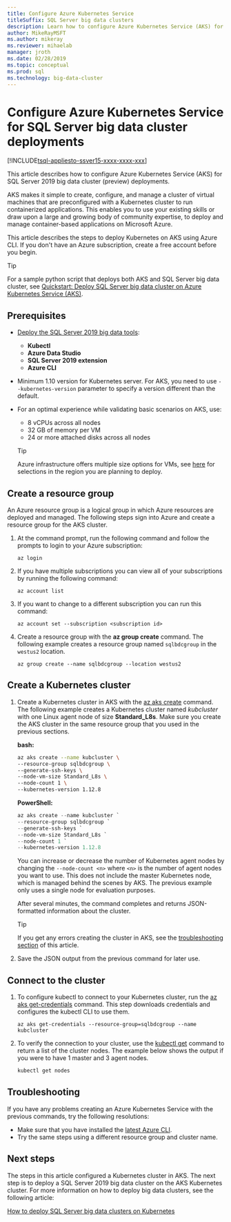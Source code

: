 ```yaml
---
title: Configure Azure Kubernetes Service
titleSuffix: SQL Server big data clusters
description: Learn how to configure Azure Kubernetes Service (AKS) for SQL Server 2019 big data cluster (preview) deployments.
author: MikeRayMSFT
ms.author: mikeray
ms.reviewer: mihaelab
manager: jroth
ms.date: 02/28/2019
ms.topic: conceptual
ms.prod: sql
ms.technology: big-data-cluster
---
```


# Configure Azure Kubernetes Service for SQL Server big data cluster deployments

[!INCLUDE[tsql-appliesto-ssver15-xxxx-xxxx-xxx](../includes/tsql-appliesto-ssver15-xxxx-xxxx-xxx.md)]

This article describes how to configure Azure Kubernetes Service (AKS) for SQL Server 2019 big data cluster (preview) deployments.

AKS makes it simple to create, configure, and manage a cluster of virtual machines that are preconfigured with a Kubernetes cluster to run containerized applications. This enables you to use your existing skills or draw upon a large and growing body of community expertise, to deploy and manage container-based applications on Microsoft Azure.

This article describes the steps to deploy Kubernetes on AKS using Azure CLI. If you don't have an Azure subscription, create a free account before you begin.

> [!TIP] 
> For a sample python script that deploys both AKS and SQL Server big data cluster, see [Quickstart: Deploy SQL Server big data cluster on Azure Kubernetes Service (AKS)](quickstart-big-data-cluster-deploy.md).

## Prerequisites

- [Deploy the SQL Server 2019 big data tools](deploy-big-data-tools.md):
   - **Kubectl**
   - **Azure Data Studio**
   - **SQL Server 2019 extension**
   - **Azure CLI**

- Minimum 1.10 version for Kubernetes server. For AKS, you need to use `--kubernetes-version` parameter to specify a version different than the default.

- For an optimal experience while validating basic scenarios on AKS, use:
   - 8 vCPUs across all nodes
   - 32 GB of memory per VM
   - 24 or more attached disks across all nodes

   > [!TIP]
   > Azure infrastructure offers multiple size options for VMs, see [here](https://docs.microsoft.com/azure/virtual-machines/windows/sizes) for selections in the region you are planning to deploy.

## Create a resource group

An Azure resource group is a logical group in which Azure resources are deployed and managed. The following steps sign into Azure and create a resource group for the AKS cluster.

1. At the command prompt, run the following command and follow the prompts to login to your Azure subscription:

    ```azurecli
    az login
    ```

1. If you have multiple subscriptions you can view all of your subscriptions by running the following command:

   ```azurecli
   az account list
   ```

1. If you want to change to a different subscription you can run this command:

   ```azurecli
   az account set --subscription <subscription id>
   ```

1. Create a resource group with the **az group create** command. The following example creates a resource group named `sqlbdcgroup` in the `westus2` location.

   ```azurecli
   az group create --name sqlbdcgroup --location westus2
   ```

## Create a Kubernetes cluster

1. Create a Kubernetes cluster in AKS with the [az aks create](https://docs.microsoft.com/cli/azure/aks) command. The following example creates a Kubernetes cluster named *kubcluster* with one Linux agent node of size **Standard_L8s**. Make sure you create the AKS cluster in the same resource group that you used in the previous sections.

   **bash:**

   ```bash
   az aks create --name kubcluster \
   --resource-group sqlbdcgroup \
   --generate-ssh-keys \
   --node-vm-size Standard_L8s \
   --node-count 1 \
   --kubernetes-version 1.12.8
   ```

   **PowerShell:**

   ```powershell
   az aks create --name kubcluster `
   --resource-group sqlbdcgroup `
   --generate-ssh-keys `
   --node-vm-size Standard_L8s `
   --node-count 1 `
   --kubernetes-version 1.12.8
   ```

   You can increase or decrease the number of Kubernetes agent nodes by changing the `--node-count <n>` where `<n>` is the number of agent nodes you want to use. This does not include the master Kubernetes node, which is managed behind the scenes by AKS. The previous example only uses a single node for evaluation purposes.

   After several minutes, the command completes and returns JSON-formatted information about the cluster.

   > [!TIP]
   > If you get any errors creating the cluster in AKS, see the [troubleshooting section](#troubleshoot) of this article.

1. Save the JSON output from the previous command for later use.

## Connect to the cluster

1. To configure kubectl to connect to your Kubernetes cluster, run the [az aks get-credentials](https://docs.microsoft.com/cli/azure/aks?view=azure-cli-latest#az-aks-get-credentials) command. This step downloads credentials and configures the kubectl CLI to use them.

   ```azurecli
   az aks get-credentials --resource-group=sqlbdcgroup --name kubcluster
   ```

1. To verify the connection to your cluster, use the [kubectl get](https://kubernetes.io/docs/reference/generated/kubectl/kubectl-commands) command to return a list of the cluster nodes.  The example below shows the output if you were to have 1 master and 3 agent nodes.

   ```bash
   kubectl get nodes
   ```

## <a id="troubleshoot"></a> Troubleshooting

If you have any problems creating an Azure Kubernetes Service with the previous commands, try the following resolutions:

- Make sure that you have installed the [latest Azure CLI](https://docs.microsoft.com/cli/azure/install-azure-cli?view=azure-cli-latest).
- Try the same steps using a different resource group and cluster name.

## Next steps

The steps in this article configured a Kubernetes cluster in AKS. The next step is to deploy a SQL Server 2019 big data cluster on the AKS Kubernetes cluster. For more information on how to deploy big data clusters, see the following article:

[How to deploy SQL Server big data clusters on Kubernetes](deployment-guidance.md)
